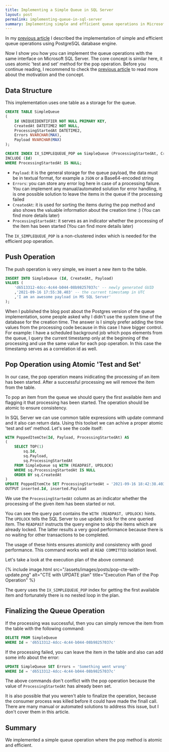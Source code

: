 ```yaml
---
title: Implementing a Simple Queue in SQL Server
layout: post
permalink: implementing-queue-in-sql-server
summary: Implementing simple and efficient queue operations in Microsoft SQL Server. The pop operation uses a common table expression (CTE) to implement an atomic 'test and set' method.
---
```


In my [previous article](/implementing-queue-in-postgresql "Implementing a Simple Queue in PostgreSQL") I described the implementation of simple and efficient queue operations using PostgreSQL database engine. 

Now I show you how you can implement the queue operations with the same interface on Microsoft SQL Server. The core concept is similar here, it uses atomic 'test and set'  method for the pop operation. Before you continue reading, I recommend to check the [previous article](/implementing-queue-in-postgresql "Implementing a Simple Queue in PostgreSQL") to read more about the motivation and the concept.

## Data Structure

This implementation uses one table as a storage for the queue.

```sql
CREATE TABLE SimpleQueue
(
    Id UNIQUEIDENTIFIER NOT NULL PRIMARY KEY,
    CreatedAt DATETIME2 NOT NULL,
    ProcessingStartedAt DATETIME2,
    Errors NVARCHAR(MAX),
    Payload NVARCHAR(MAX)
);

CREATE INDEX IX_SIMPLEQUEUE_POP on SimpleQueue (ProcessingStartedAt, CreatedAt ASC)
INCLUDE (Id)
WHERE ProcessingStartedAt IS NULL;
```

- `Payload`: it is the general storage for the queue payload, the data must be in textual format, for example a `JSON` or a Base64-encoded string
- `Errors`: you can store any error log here in case of a processing failure. You can implement any manual/automated solution for error handling, it is one possible solution to leave the items in the queue if the processing failed
- `CreatedAt`: it is used for sorting the items during the pop method and also shows the valuable information about the creation time :) (You can find more details later)
- `ProcessingStartedAt`: it serves as an indicator whether the processing of the item has been started (You can find more details later)

The `IX_SIMPLEQUEUE_POP` is a non-clustered index which is needed for the efficient pop operation.

## Push Operation

The push operation is very simple, we insert a new item to the table.

```sql
INSERT INTO SimpleQueue (Id, CreatedAt, Payload)
VALUES (
    'd6513312-4dcc-4c44-b044-08b98257037c' -- newly generated GUID
    ,'2021-09-16 17:55:38.403' -- the current timestamp in UTC
    ,'I am an awesome payload in MS SQL Server'
);
```

When I published the blog post about the Postgres version of the queue implementation, some people asked why I didn't use the system time of the database for the creation time. The answer is I simply prefer adding the time values from the processing code because in this case I have bigger control. For example: I have a scheduled background job which pops elements from the queue, I query the current timestamp only at the beginning of the processing and use the same value for each pop operation. In this case the timestamp serves as a correlation id as well.

## Pop Operation using Atomic 'Test and Set'

In our case, the pop operation means inidicating the processing of an item has been started. After a successful processing we will remove the item from the table.

To pop an item from the queue we should query the first available item and flagging it that processing has been started. The operation should be atomic to ensure consistency.

In SQL Server we can use common table expressions with update command and it also can return data. Using this toolset we can achive a proper atomic 'test and set' method. Let's see the code itself:

```sql
WITH PoppedItemCte(Id, Payload, ProcessingStartedAt) AS
(
    SELECT TOP(1)
        sq.Id,
        sq.Payload,
        sq.ProcessingStartedAt
    FROM SimpleQueue sq WITH (READPAST, UPDLOCK)
    WHERE sq.ProcessingStartedAt IS NULL
    ORDER BY sq.CreatedAt
)
UPDATE PoppedItemCte SET ProcessingStartedAt = '2021-09-16 18:42:38.403'
OUTPUT inserted.Id, inserted.Payload
```

We use the `ProcessingStartedAt` column as an indicator whether the processing of the given item has been started or not.

You can see the query part contains the `WITH (READPAST, UPDLOCK)` hints. The `UPDLOCK` tells the SQL Server to use update lock for the one queried item. The `READPAST` instructs the query engine to skip the items which are already locked. The latter results a very good performance because there is no waiting for other transactions to be completed.

The usage of these hints ensures atomicity and consistency with good performance. This command works well at `READ COMMITTED` isolation level.

Let's take a look at the execution plan of the above command:

{% include image.html src="/assets/images/posts/pop-cte-with-update.png" alt="CTE with UPDATE plan" title="Execution Plan of the Pop Operation" %}

The query uses the `IX_SIMPLEQUEUE_POP` index for getting the first available item and fortunately there is no nested loop in the plan.


## Finalizing the Queue Operation

If the processing was successful, then you can simply remove the item from the table with the following command:

```sql
DELETE FROM SimpleQueue 
WHERE Id = 'd6513312-4dcc-4c44-b044-08b98257037c'
```

If the processing failed, you can leave the item in the table and also can add some info about the error:

```sql
UPDATE SimpleQueue SET Errors = 'Something went wrong'
WHERE Id = 'd6513312-4dcc-4c44-b044-08b98257037c'
```

The above commands don't conflict with the pop operation because the value of `ProcessingStartedAt` has already been set.

It is also possible that you weren't able to finalize the operation, because the consumer process was killed before it could have made the finall call. There are many manual or automated solutions to address this issue, but I don't cover them in this article.

## Summary

We implemented a simple queue operation where the pop method is atomic and efficient.